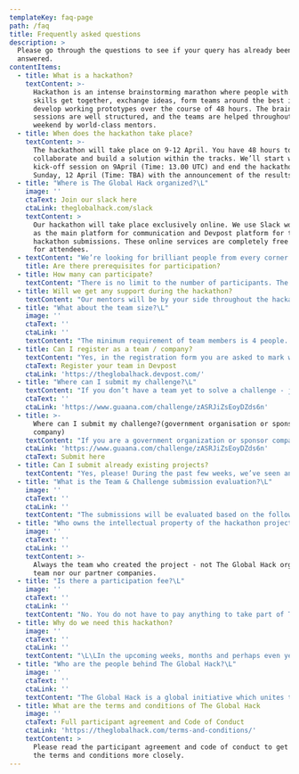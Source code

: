 ```yaml
---
templateKey: faq-page
path: /faq
title: Frequently asked questions
description: >
  Please go through the questions to see if your query has already been
  answered.
contentItems:
  - title: What is a hackathon?
    textContent: >-
      Hackathon is an intense brainstorming marathon where people with different
      skills get together, exchange ideas, form teams around the best ideas and
      develop working prototypes over the course of 48 hours. The brainstorming
      sessions are well structured, and the teams are helped throughout the
      weekend by world-class mentors.
  - title: When does the hackathon take place?
    textContent: >-
      The hackathon will take place on 9-12 April. You have 48 hours to
      collaborate and build a solution within the tracks. We’ll start with a
      kick-off session on 9April (Time: 13.00 UTC) and end the hackathon on
      Sunday, 12 April (Time: TBA) with the announcement of the results.
  - title: "Where is The Global Hack organized?\L"
    image: ''
    ctaText: Join our slack here
    ctaLink: theglobalhack.com/slack
    textContent: >
      Our hackathon will take place exclusively online. We use Slack workspace
      as the main platform for communication and Devpost platform for the
      hackathon submissions. These online services are completely free to use
      for attendees.
  - textContent: "We’re looking for brilliant people from every corner of the globe. Field experts, scientists, tech enthusiasts, business leaders, project managers, marketers, designers & innovators, are all welcomed to join. The key attribute here is “motivation to act”.\L"
    title: Are there prerequisites for participation?
  - title: How many can participate?
    textContent: "There is no limit to the number of participants. The more the merrier.\L"
  - title: Will we get any support during the hackathon?
    textContent: "Our mentors will be by your side throughout the hackathon. The Global Hack mentors are experts in their tracks and will support you with their feedback and knowledge during the course of several check-ins over the 48 hours.\L"
  - title: "What about the team size?\L"
    image: ''
    ctaText: ''
    ctaLink: ''
    textContent: "The minimum requirement of team members is 4 people. As you have to coordinate within your team, we recommend a manageable team size up to 12 members to be effective. But if you want to go with a larger team, we have no objections. If you’re looking for brand new team members, head to Slack. \L"
  - title: Can I register as a team / company?
    textContent: "Yes, in the registration form you are asked to mark whether you are building your idea from scratch or you are building a new feature for existing tech. Both are welcomed and will be evaluated separately.\L"
    ctaText: Register your team in Devpost
    ctaLink: 'https://theglobalhack.devpost.com/'
  - title: "Where can I submit my challenge?\L"
    textContent: "If you don’t have a team yet to solve a challenge - join Slack, recruit team members and then submit your team alongside the challenge for review in Devpost(linked on our landing page) \nIf you are a Government organization or Sponsor company - submit your challenge here. Each challenge sponsor is allowed to submit only one challenge.\L"
    ctaText: ''
    ctaLink: 'https://www.guaana.com/challenge/zASRJiZsEoyDZds6n'
  - title: >-
      Where can I submit my challenge?(government organisation or sponsor
      company)
    textContent: "If you are a government organization or sponsor company - submit your challenge here. Each challenge sponsor is allowed to submit only one challenge.\L"
    ctaLink: 'https://www.guaana.com/challenge/zASRJiZsEoyDZds6n'
    ctaText: Submit here
  - title: Can I submit already existing projects?
    textContent: "Yes, please! During the past few weeks, we’ve seen an impressive number of initiatives to develop digital solutions and infrastructure to face the coronavirus crisis and do urge you for further development of these projects.\L\LWe have immense respect for your work, so please feel free to submit your existing challenge and the team working to improve it, like every other team. We expect that you continue developing your solution further during the hackathon. Phrase your challenges and emphasize how you will scale it or improve it.\L"
  - title: "What is the Team & Challenge submission evaluation?\L"
    image: ''
    ctaText: ''
    ctaLink: ''
    textContent: "The submissions will be evaluated based on the following criteria: team size - if the team is able to deliver the results (do you have all the necessary competences to build your idea); are you in the right Track; and feasibility, viability and possible impact on the society.\L\LRemember that in this hackathon, we are looking for stuff that can actually be useful, either in saving lives, saving communities or saving businesses. Focus on solving the problem, the business model is not too important at this point.\L"
  - title: "Who owns the intellectual property of the hackathon projects?\L"
    image: ''
    ctaText: ''
    ctaLink: ''
    textContent: >-
      Always the team who created the project - not The Global Hack organizing
      team nor our partner companies.
  - title: "Is there a participation fee?\L"
    image: ''
    ctaText: ''
    ctaLink: ''
    textContent: "No. You do not have to pay anything to take part of The Global Hack. \LJoin our Slack workspace and get brainstorming now! \_"
  - title: Why do we need this hackathon?
    image: ''
    ctaText: ''
    ctaLink: ''
    textContent: "\L\LIn the upcoming weeks, months and perhaps even years we will have to face a great number of challenges during and in the aftermath of the viral pandemic. Our resilience is being tested. Health systems, transportation, logistics, mobility services, food security, governmental services are jeopardized. We face millions of challenges, today, tomorrow and many months from now.\L\L Our society is blessed with an abundance of creativity and entrepreneurial spirit. We can use the best of this to maintain and create a sustainable and resilient future. If we take action together, we can do what is needed.\n"
  - title: "Who are the people behind The Global Hack?\L"
    image: ''
    ctaText: ''
    ctaLink: ''
    textContent: "The Global Hack is a global initiative which unites the Hack the Crisis movement and the 40+ hackathons organized in the frames of this movement. The core initiative comes from the team who organized the very first hackathon 13-15 of March and who are passionate about solving the huge ongoing crisis that concerns everyone at the moment (the people are from Garage48, Accelerate Estonia, Guaana and Mooncascade). BUT this is truly a global effort and movement involving communities and organizers from all over the world.\L"
  - title: What are the terms and conditions of The Global Hack
    image: ''
    ctaText: Full participant agreement and Code of Conduct
    ctaLink: 'https://theglobalhack.com/terms-and-conditions/'
    textContent: >
      Please read the participant agreement and code of conduct to get to know
      the terms and conditions more closely.
---
```

